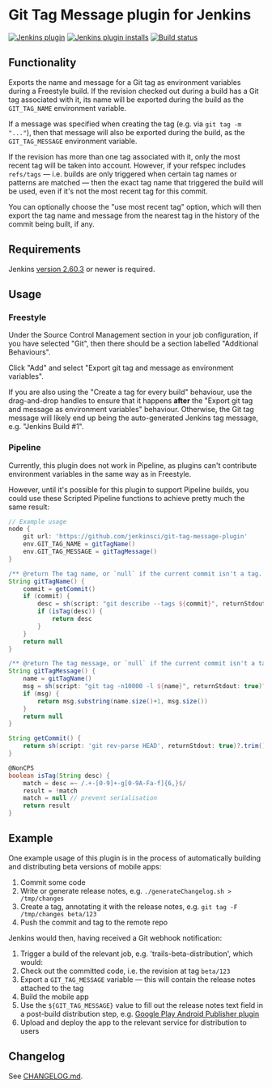 # Git Tag Message plugin for Jenkins

[![Jenkins plugin](https://img.shields.io/jenkins/plugin/v/git-tag-message.svg)](https://plugins.jenkins.io/git-tag-message)
[![Jenkins plugin installs](https://img.shields.io/jenkins/plugin/i/git-tag-message?color=blue)](https://plugins.jenkins.io/git-tag-message)
[![Build status](https://ci.jenkins.io/job/Plugins/job/git-tag-message-plugin/job/master/badge/icon)](https://ci.jenkins.io/job/Plugins/job/git-tag-message-plugin/job/master/)

## Functionality

Exports the name and message for a Git tag as environment variables during a Freestyle build. If the revision checked out during a build has a Git tag associated with it, its name will be exported during the build as the `GIT_TAG_NAME` environment variable.

If a message was specified when creating the tag (e.g. via `git tag -m "..."`), then that message will also be exported during the build, as the `GIT_TAG_MESSAGE` environment variable.

If the revision has more than one tag associated with it, only the most recent tag will be taken into account. However, if your refspec includes `refs/tags` — i.e. builds are only triggered when certain tag names or patterns are matched — then the exact tag name that triggered the build will be used, even if it's not the most recent tag for this commit.

You can optionally choose the "use most recent tag" option, which will
then export the tag name and message from the nearest tag in the history
of the commit being built, if any.

## Requirements
Jenkins [version 2.60.3](https://jenkins.io/changelog-stable#v2.60.3) or newer is required.

## Usage

### Freestyle

Under the Source Control Management section in your job configuration, if you have selected "Git", then there should be a section labelled "Additional Behaviours".

Click "Add" and select "Export git tag and message as environment variables".

If you are also using the "Create a tag for every build" behaviour, use the drag-and-drop handles to ensure that it happens **after** the "Export git tag and message as environment variables" behaviour. Otherwise, the Git tag message will likely end up being the auto-generated Jenkins tag message, e.g. "Jenkins Build #1".

### Pipeline

Currently, this plugin does not work in Pipeline, as plugins can't contribute environment variables in the same way as in Freestyle.

However, until it's possible for this plugin to support Pipeline builds, you could use these Scripted Pipeline functions to achieve pretty much the same result:

```groovy
// Example usage
node {
    git url: 'https://github.com/jenkinsci/git-tag-message-plugin'
    env.GIT_TAG_NAME = gitTagName()
    env.GIT_TAG_MESSAGE = gitTagMessage()
}

/** @return The tag name, or `null` if the current commit isn't a tag. */
String gitTagName() {
    commit = getCommit()
    if (commit) {
        desc = sh(script: "git describe --tags ${commit}", returnStdout: true)?.trim()
        if (isTag(desc)) {
            return desc
        }
    }
    return null
}

/** @return The tag message, or `null` if the current commit isn't a tag. */
String gitTagMessage() {
    name = gitTagName()
    msg = sh(script: "git tag -n10000 -l ${name}", returnStdout: true)?.trim()
    if (msg) {
        return msg.substring(name.size()+1, msg.size())
    }
    return null
}

String getCommit() {
    return sh(script: 'git rev-parse HEAD', returnStdout: true)?.trim()
}

@NonCPS
boolean isTag(String desc) {
    match = desc =~ /.+-[0-9]+-g[0-9A-Fa-f]{6,}$/
    result = !match
    match = null // prevent serialisation
    return result
}
```

## Example

One example usage of this plugin is in the process of automatically building and distributing beta versions of mobile apps:

1.  Commit some code
2.  Write or generate release notes, e.g. `./generateChangelog.sh > /tmp/changes`
3.  Create a tag, annotating it with the release notes, e.g. `git tag -F /tmp/changes beta/123`
4.  Push the commit and tag to the remote repo

Jenkins would then, having received a Git webhook notification:

1.  Trigger a build of the relevant job, e.g. 'trails-beta-distribution', which would:
2.  Check out the committed code, i.e. the revision at tag `beta/123`
3.  Export a `GIT_TAG_MESSAGE` variable — this will contain the release notes attached to the tag
4.  Build the mobile app
5.  Use the `${GIT_TAG_MESSAGE}` value to fill out the release notes text field in a post-build distribution step, e.g. [Google Play Android Publisher plugin](https://plugins.jenkins.io/google-play-android-publisher)
6.  Upload and deploy the app to the relevant service for distribution to users

## Changelog
See [CHANGELOG.md](https://github.com/jenkinsci/git-tag-message-plugin/blob/master/CHANGELOG.md).

